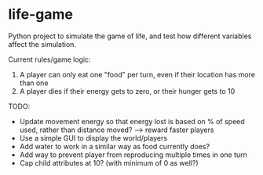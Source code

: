 # life-game
Python project to simulate the game of life, and test how different variables affect the simulation.

Current rules/game logic:
1. A player can only eat one "food" per turn, even if their location has more than one
2. A player dies if their energy gets to zero, or their hunger gets to 10

TODO:
- Update movement energy so that energy lost is based on % of speed used, rather than distance moved? --> reward faster players
- Use a simple GUI to display the world/players
- Add water to work in a similar way as food currently does?
- Add way to prevent player from reproducing multiple times in one turn
- Cap child attributes at 10? (with minimum of 0 as well?)
